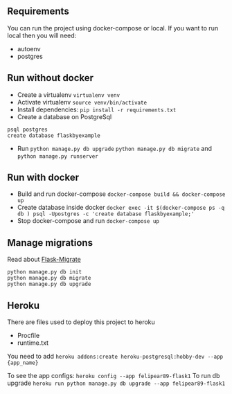 ## Requirements
You can run the project using docker-compose or local.
If you want to run local then you will need:
- autoenv
- postgres

## Run without docker
- Create a virtualenv
`virtualenv venv`
- Activate virtualenv
`source venv/bin/activate`
- Install dependencies:
`pip install -r requirements.txt`
- Create a database on PostgreSql
```
psql postgres
create database flaskbyexample
```
- Run `python manage.py db upgrade` `python manage.py db migrate` and `python manage.py runserver`


## Run with docker
- Build and run docker-compose
`docker-compose build && docker-compose up`
- Create database inside docker
`docker exec -it $(docker-compose ps -q db ) psql -Upostgres -c 'create database flaskbyexample;'`
- Stop docker-compose and run `docker-compose up`

## Manage migrations
Read about [Flask-Migrate](https://flask-migrate.readthedocs.io/en/latest/)
```
python manage.py db init
python manage.py db migrate
python manage.py db upgrade
```

## Heroku
There are files used to deploy this project to heroku
- Procfile
- runtime.txt

You need to add `heroku addons:create heroku-postgresql:hobby-dev --app {app_name}`

To see the app configs: `heroku config --app felipear89-flask1`
To run db upgrade `heroku run python manage.py db upgrade --app felipear89-flask1`

